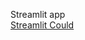Streamlit app  
[Streamlit Could](https://app-texture-simulation-7qfytx5oe7ozgpjanovrpp.streamlit.app/)

